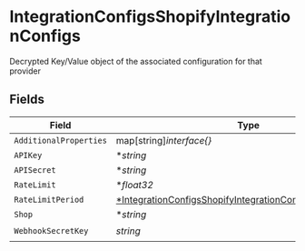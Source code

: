 # IntegrationConfigsShopifyIntegrationConfigs

Decrypted Key/Value object of the associated configuration for that provider


## Fields

| Field                                                                                                                                            | Type                                                                                                                                             | Required                                                                                                                                         | Description                                                                                                                                      |
| ------------------------------------------------------------------------------------------------------------------------------------------------ | ------------------------------------------------------------------------------------------------------------------------------------------------ | ------------------------------------------------------------------------------------------------------------------------------------------------ | ------------------------------------------------------------------------------------------------------------------------------------------------ |
| `AdditionalProperties`                                                                                                                           | map[string]*interface{}*                                                                                                                         | :heavy_minus_sign:                                                                                                                               | N/A                                                                                                                                              |
| `APIKey`                                                                                                                                         | **string*                                                                                                                                        | :heavy_minus_sign:                                                                                                                               | N/A                                                                                                                                              |
| `APISecret`                                                                                                                                      | **string*                                                                                                                                        | :heavy_minus_sign:                                                                                                                               | N/A                                                                                                                                              |
| `RateLimit`                                                                                                                                      | **float32*                                                                                                                                       | :heavy_minus_sign:                                                                                                                               | N/A                                                                                                                                              |
| `RateLimitPeriod`                                                                                                                                | [*IntegrationConfigsShopifyIntegrationConfigsRateLimitPeriod](../../models/shared/integrationconfigsshopifyintegrationconfigsratelimitperiod.md) | :heavy_minus_sign:                                                                                                                               | N/A                                                                                                                                              |
| `Shop`                                                                                                                                           | **string*                                                                                                                                        | :heavy_minus_sign:                                                                                                                               | N/A                                                                                                                                              |
| `WebhookSecretKey`                                                                                                                               | *string*                                                                                                                                         | :heavy_check_mark:                                                                                                                               | N/A                                                                                                                                              |